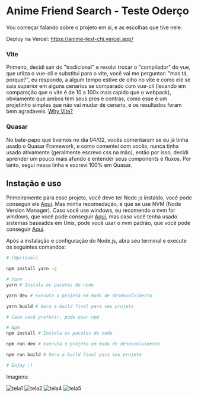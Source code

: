 # Anime Friend Search - Teste Oderço

Vou começar falando sobre o projeto em si, e as escolhas que tive nele.

Deploy na Vercel: https://anime-test-chi.vercel.app/

### Vite

Primeiro, decidi sair do "tradicional" e resolvi trocar o "compilador" do vue, que utliza o vue-cli e substitui para o vite, você vai me perguntar: "mas tá, porque?", eu respondo, a algum tempo estive de olho no vite e como ele se saia superior em alguns cenarios se comparado com vue-cli (levando em comparação que o vite é de 10 a 100x mais rapido que o webpack), obviamente que ambos tem seus pros e contras, como esse é um projetinho simples que não vai mudar de cenario, e os resultados foram bem agradaveis. [Why Vite?]([asd](https://vitejs.dev/guide/why.html))

### Quasar

No bate-papo que tivemos no dia 04/02, vocês comentaram se eu já tinha usado o Quasar Framework, e como comentei com vocês, nunca tinha usado ativamente (geralmente escrevo css na mão), então por isso, decidi aprender um pouco mais afundo e entender seus components e fluxos. Por tanto, segui nessa linha e escrevi 100% em Quasar.


## Instação e uso

Primeiramente para esse projeto, você deve ter Node.js instaldo, você pode conseguir ele [Aqui](https://nodejs.org/). Mas minha recomedação, é que se use NVM (Node Version Manager). Caso você use windows, eu recomendo o nvm for windows, que você pode conseguir [Aqui](https://github.com/coreybutler/nvm-windows), mas caso você tenha usado sistemas baseados em Unix, pode você usar o nvm padrão, que você pode conseguir [Aqui](https://github.com/nvm-sh/nvm).

Após a instalação e configuração do Node.js, abra seu terminal e execute os seguintes comandos:
```bash
# (Opcional)

npm install yarn -g

# Yarn
yarn # Instala os pacotes do node

yarn dev # Executa o projeto em modo de desenvolvimento

yarn build # Gera a build final para seu projeto

# Caso você preferir, pode usar npm

# Npm
npm install # Instala os pacotes do node

npm run dev # Executa o projeto em modo de desenvolvimento

npm run build # Gera a build final para seu projeto

# Enjoy :)
```

Imagens:

![tela1](https://user-images.githubusercontent.com/44671356/152660609-690c491e-0074-4f3c-a8c5-0d305a920233.png)
![tela2](https://user-images.githubusercontent.com/44671356/152660612-8782471b-e42c-48c4-9025-82bb883efb35.png)
![tela4](https://user-images.githubusercontent.com/44671356/152660613-cfd3f30f-2579-4339-a3c7-e63ae5e2065e.png)
![tela5](https://user-images.githubusercontent.com/44671356/152660615-7094a276-9dd5-4d8b-8ddf-c2361ca1790d.png)
